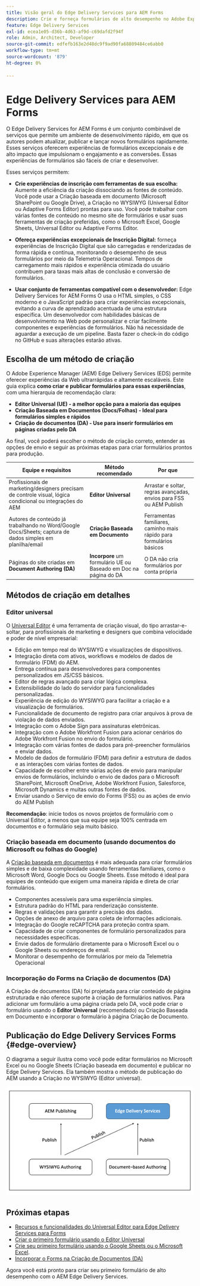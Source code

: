```yaml
---
title: Visão geral do Edge Delivery Services para AEM Forms
description: Crie e forneça formulários de alto desempenho no Adobe Experience Manager Edge Delivery Services, com ênfase na abordagem de criação do Editor universal.
feature: Edge Delivery Services
exl-id: ecea1e05-d36b-4d63-af9d-c69dafd2f94f
role: Admin, Architect, Developer
source-git-commit: edfefb163e2d48dc9f9ad90fa68809484ce6abb0
workflow-type: tm+mt
source-wordcount: '879'
ht-degree: 0%

---
```



# Edge Delivery Services para AEM Forms


O Edge Delivery Services for AEM Forms é um conjunto combinável de serviços que permite um ambiente de desenvolvimento rápido, em que os autores podem atualizar, publicar e lançar novos formulários rapidamente. Esses serviços oferecem experiências de formulários excepcionais e de alto impacto que impulsionam o engajamento e as conversões. Essas experiências de formulários são fáceis de criar e desenvolver.

Esses serviços permitem:

- **Crie experiências de inscrição com ferramentas de sua escolha:** Aumente a eficiência da criação dissociando as fontes de conteúdo. Você pode usar a Criação baseada em documento (Microsoft SharePoint ou Google Drive), a Criação no WYSIWYG (Universal Editor ou Adaptive Forms Editor) prontas para uso. Você pode trabalhar com várias fontes de conteúdo no mesmo site de formulários e usar suas ferramentas de criação preferidas, como o Microsoft Excel, Google Sheets, Universal Editor ou Adaptive Forms Editor.

- **Ofereça experiências excepcionais de Inscrição Digital:** forneça experiências de Inscrição Digital que são carregadas e renderizadas de forma rápida e contínua, monitorando o desempenho de seus formulários por meio da Telemetria Operacional. Tempos de carregamento mais rápidos e experiência otimizada do usuário contribuem para taxas mais altas de conclusão e conversão de formulários.

- **Usar conjunto de ferramentas compatível com o desenvolvedor:** Edge Delivery Services for AEM Forms
O usa o HTML simples, o CSS moderno e o JavaScript padrão para criar experiências excepcionais, evitando a curva de aprendizado acentuada de uma estrutura específica. Um desenvolvedor com habilidades básicas de desenvolvimento na Web pode personalizar e criar facilmente componentes e experiências de formulários. Não há necessidade de aguardar a execução de um pipeline. Basta fazer o check-in do código no GitHub e suas alterações estarão ativas.

## Escolha de um método de criação


O Adobe Experience Manager (AEM) Edge Delivery Services (EDS) permite oferecer experiências da Web ultrarrápidas e altamente escaláveis. Este guia explica **como criar e publicar formulários para essas experiências**, com uma hierarquia de recomendação clara:

- **Editor Universal (UE) - a melhor opção para a maioria das equipes**
- **Criação Baseada em Documentos (Docs/Folhas) - Ideal para formulários simples e rápidos**
- **Criação de documentos (DA) - Use para inserir formulários em páginas criadas pelo DA**

Ao final, você poderá escolher o método de criação correto, entender as opções de envio e seguir as próximas etapas para criar formulários prontos para produção.


| Equipe e requisitos | Método recomendado | Por que |
|--------------------|--------------------|-----|
| Profissionais de marketing/designers precisam de controle visual, lógica condicional ou integrações do AEM | **Editor Universal** | Arrastar e soltar, regras avançadas, envios para FSS ou AEM Publish |
| Autores de conteúdo já trabalhando no Word/Google Docs/Sheets; captura de dados simples em planilha/email | **Criação Baseada em Documento** | Ferramentas familiares, caminho mais rápido para formulários básicos |
| Páginas do site criadas em **Document Authoring (DA)** | **Incorpore** um formulário UE ou Baseado em Doc na página do DA | O DA não cria formulários por conta própria |


## Métodos de criação em detalhes

### Editor universal

<!--
<span class="preview"> This is a pre-release feature available through our <a href="https://experienceleague.adobe.com/docs/experience-manager-cloud-service/content/release-notes/prerelease.html#new-features">pre-release channel</a>. </span>
-->

O [Universal Editor](/help/edge/docs/forms/universal-editor/overview-universal-editor-for-edge-delivery-services-for-forms.md) é uma ferramenta de criação visual, do tipo arrastar-e-soltar, para profissionais de marketing e designers que combina velocidade e poder de nível empresarial:

- Edição em tempo real do WYSIWYG e visualizações de dispositivos.
- Integração direta com ativos, workflows e modelos de dados de formulário (FDM) do AEM.
- Entrega contínua para desenvolvedores para componentes personalizados em JS/CSS básicos.
- Editor de regras avançado para criar lógica complexa.
- Extensibilidade do lado do servidor para funcionalidades personalizadas.
- Experiência de edição do WYSIWYG para facilitar a criação e a visualização de formulários.
- Funcionalidade de documento de registro para criar arquivos à prova de violação de dados enviados.
- Integração com o Adobe Sign para assinaturas eletrônicas.
- Integração com o Adobe Workfront Fusion para acionar cenários do Adobe Workfront Fusion no envio do formulário.
- Integração com várias fontes de dados para pré-preencher formulários e enviar dados.
- Modelo de dados de formulário (FDM) para definir a estrutura de dados e as interações com várias fontes de dados.
- Capacidade de escolher entre várias ações de envio para manipular envios de formulários, incluindo o envio de dados para o Microsoft SharePoint, Microsoft OneDrive, Adobe Workfront Fusion, Salesforce, Microsoft Dynamics e muitas outras fontes de dados.
- Enviar usando o Serviço de envio do Forms (FSS) ou as ações de envio do AEM Publish

**Recomendação**: inicie todos os novos projetos de formulário com o Universal Editor, a menos que sua equipe seja 100% centrada em documentos e o formulário seja muito básico.


### Criação baseada em documento (usando documentos do Microsoft ou folhas do Google)

A [Criação baseada em documentos](/help/edge/docs/forms/tutorial.md) é mais adequada para criar formulários simples e de baixa complexidade usando ferramentas familiares, como o Microsoft Word, Google Docs ou Google Sheets. Esse método é ideal para equipes de conteúdo que exigem uma maneira rápida e direta de criar formulários.

- Componentes acessíveis para uma experiência simples.
- Estrutura padrão do HTML para renderização consistente.
- Regras e validações para garantir a precisão dos dados.
- Opções de anexo de arquivo para coleta de informações adicionais.
- Integração do Google reCAPTCHA para proteção contra spam.
- Capacidade de criar componentes de formulário personalizados para necessidades específicas.
- Envie dados de formulário diretamente para o Microsoft Excel ou o Google Sheets ou endereços de email.
- Monitorar o desempenho de formulários por meio da Telemetria Operacional


### Incorporação do Forms na Criação de documentos (DA)

A Criação de documentos (DA) foi projetada para criar conteúdo de página estruturada e não oferece suporte à criação de formulários nativos. Para adicionar um formulário a uma página criada pelo DA, você pode criar o formulário usando o **Editor Universal** (recomendado) ou Criação Baseada em Documento e incorporar o formulário à página Criação de Documento.

## Publicação do Edge Delivery Services Forms {#edge-overview}

O diagrama a seguir ilustra como você pode editar formulários no Microsoft Excel ou no Google Sheets (Criação baseada em documento) e publicar no Edge Delivery Services. Ela também mostra o método de publicação do AEM usando a Criação no WYSIWYG (Editor universal).

![Publicar no Edge Delivery Services e no AEM](/help/edge/docs/forms/assets/AEM-forms-with-EDS-publishing.png)


<!-- 
## Feature Comparison

| Capability | Universal Editor | Document-Based | Document Authoring |
|------------|-----------------|----------------|--------------------|
| Visual drag-and-drop | ✅ | – | – |
| Advanced rules editor | ✅ | Limited | – |
| Attachments | ✅ | EA | – |
| reCAPTCHA Enterprise | ✅ | ✅ | Depends on embed |
| Submit to spreadsheet/email | ✅ (FSS) | ✅ (FSS) | Via embed |
| Submit to AEM workflows/FDM | ✅ | – | Via UE embed |
| Custom components (JS/CSS) | ✅ | ✅ | Via embed |
| Localization via Sites | ✅ | Manual | Via embed |

-->

## Próximas etapas

- [Recursos e funcionalidades do Universal Editor para Edge Delivery Services para Forms](/help/edge/docs/forms/universal-editor/overview-universal-editor-for-edge-delivery-services-for-forms.md)
- [Criar o primeiro formulário usando o Editor Universal](/help/edge/docs/forms/universal-editor/create-forms.md)
- [Crie seu primeiro formulário usando o Google Sheets ou o Microsoft Excel](/help/edge/docs/forms/tutorial.md).
- [Incorporar o Forms na Criação de Documentos (DA)](https://www.aem.live/developer/da-tutorial)


Agora você está pronto para criar seu primeiro formulário de alto desempenho com o AEM Edge Delivery Services.


<!-- 

## Start creating forms

- [Get started with Edge Delivery Services for AEM Forms](/help/edge/docs/forms/tutorial.md)
- [Create a form using Google Sheets or Microsoft Excel](/help/edge/docs/forms/create-forms.md)
- [Set up your Google Sheets or Microsoft Excel files to start accepting data​](/help/edge/docs/forms/submit-forms.md)
- [Publish your form and start collecting data](/help/edge/docs/forms/publish-forms.md)
- [Customize the look of your forms​](/help/edge/docs/forms/style-theme-forms.md)
- [Add repeatable sections to a form​](/help/edge/docs/forms/repeatable-forms.md)
- [Show a custom thank you message after form submission​](/help/edge/docs/forms/thank-you-page-form.md)
- [Adaptive Form Block components and their properties](/help/edge/docs/forms/form-components.md)
- [Real Use Monitoring](https://www.aem.live/developer/rum#authentication)
-->

<!-- 

## Start creating forms

<div>

  <style>
    .card-container {
        width: calc(33.33% - 10px);;
        margin: 5px;
        border: 1px solid #ccc;
        border-radius: 5px;
        padding: 5px;
        box-sizing: border-box;
        transition: background-color 0.3s ease; /* Adding transition effect */
    }
    .card-container:hover {
        background-color: #f0f0f0; /* Changing background color on hover */
    }
</style>

<div style="display: flex; flex-wrap: wrap; justify-content: space-between; margin: -5px;">
    <div class="card-container">
        <a href="/help/edge/docs/forms/create-forms.md">
            <img src="/help/edge/assets/smock_devices_18_n.svg" alt="Create a form using eds forms" style="border-radius: 5px;"> </b>
            <br><b style="margin-top: 5px;">Create a form using Google Sheets or Microsoft Excel</b>
        </a>
        <p>Create forms that load and render quickly and automatically reflows on mobile devices.</p>
    </div>
    <div class="card-container">
        <a href="/help/edge/docs/forms/create-forms.md#manually-configure-a-spreadsheet-to-accept-data">   
            <img src="/help/edge/assets/smock_platformdatamapping_18_n.svg" alt="Submit form" alt="Use Form Fragments in an EDS Form" style="border-radius: 5px;"> </b>
            <br><b style="margin-top: 5px;">Submit form to spreadsheet</b>
        </a>
        <p>Submit forms directly to your Microsoft Excel or Google Sheets.</p>
    </div>
     <div class="card-container">
        <a href="/help/edge/docs/forms/style-theme-forms.md">
            <img src="/help/edge/assets/smock_imageautomode_18_N.svg" alt="Apply styles or themes to an eds form" style="border-radius: 5px;"> </b>
            <br><b style="margin-top: 5px;">Customize a theme</b>
        </a>
        <p>Create a consistent brand image by applying the same theme across forms.</p>
    </div>
      <div class="card-container">
        <a href="/help/edge/docs/forms/validate-forms.md">
            <img src="/help/edge/assets/smock_condition_18_n.svg" alt="Add validations to form fields" style="border-radius: 5px;"> </b>
            <br><b style="margin-top: 5px;">Apply field validations</b>
        </a>
        <p>Reduce errors and frustration by checking form inputs for proper formatting.</p>
    </div> 
            <div class="card-container">
        <a href="/help/edge/docs/forms/rules-forms.md">
            <img src="/help/edge/assets/smock_documentfragment_18_n.svg" alt="Use rules to add dynamic behaviour to a form" style="border-radius: 5px;"> </b>
            <br><b style="margin-top: 5px;">Use rules to add dynamic behaviour to a form</b>
        </a>
        <p>Reuse preconfigured fragments across multiple forms.</p>
    </div>
    <div class="card-container">
        <a href="/help/edge/docs/forms/translate-forms.md">  
            <img src="/help/edge/assets/smock_abc_18_n.svg" alt="Translate an EDS Form" style="border-radius: 5px;"> </b>
            <br><b style="margin-top: 5px;">Translate a form</b>
        </a>
        <p>Extend the reach of your forms while keeping costs in check.</p>
    </div>
    <div class="card-container">
        <a href="/help/edge/docs/forms/repeatable-forms.md">  
            <img src="/help/edge/assets/smock_addto_18_n.svg" alt="Add repeatable sections to an EDS Form" style="border-radius: 5px;"> </b>
            <br><b style="margin-top: 5px;">Add repeatable sections</b>
        </a>
        <p>Effortlessly create and add repeatable sections to a form.</p>
    </div>
    <div class="card-container">
        <a href="/help/edge/docs/forms/custom-components-forms.md"> 
            <img src="/help/edge/assets/smock_userdeveloper_18_n.svg" alt="Create custom forms components using standard JavaScript and CSS"  style="border-radius: 5px;"> </b>
            <br><b style="margin-top: 5px;">Create custom components</b>
        </a>
        <p>Use standard JavaScript and CSS to create components and themes.</p>
    </div>
    <div class="card-container">
        <a href="/help/edge/docs/forms/recaptacha-forms.md">  
            <img src="/help//edge/assets/smock_keyclock_18_n.svg" alt="Use reCAPTCHA in an EDS Form" style="border-radius: 5px;"> </b>
            <br><b style="margin-top: 5px;">Use reCAPTCHA</b>
        </a>
        <p>Use OOTB reCAPTCHA integration for robust spam and bot protection.</p>
    </div>


</div>


</br>

-->
